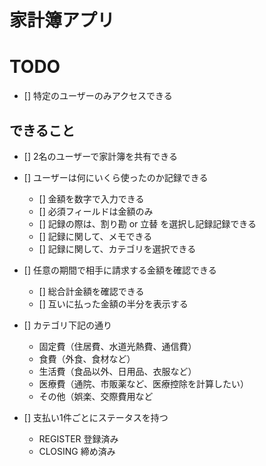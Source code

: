 # 家計簿アプリ

# TODO
- [] 特定のユーザーのみアクセスできる

## できること
- [] 2名のユーザーで家計簿を共有できる
- [] ユーザーは何にいくら使ったのか記録できる
  - [] 金額を数字で入力できる
  - [] 必須フィールドは金額のみ
  - [] 記録の際は、割り勘 or 立替 を選択し記録記録できる
  - [] 記録に関して、メモできる
  - [] 記録に関して、カテゴリを選択できる
- [] 任意の期間で相手に請求する金額を確認できる
  - [] 総合計金額を確認できる
  - [] 互いに払った金額の半分を表示する


- [] カテゴリ下記の通り
    - 固定費（住居費、水道光熱費、通信費）
    - 食費（外食、食材など）
    - 生活費（食品以外、日用品、衣服など）
    - 医療費（通院、市販薬など、医療控除を計算したい）
    - その他（娯楽、交際費用など
- [] 支払い1件ごとにステータスを持つ
    - REGISTER 登録済み
    - CLOSING 締め済み
